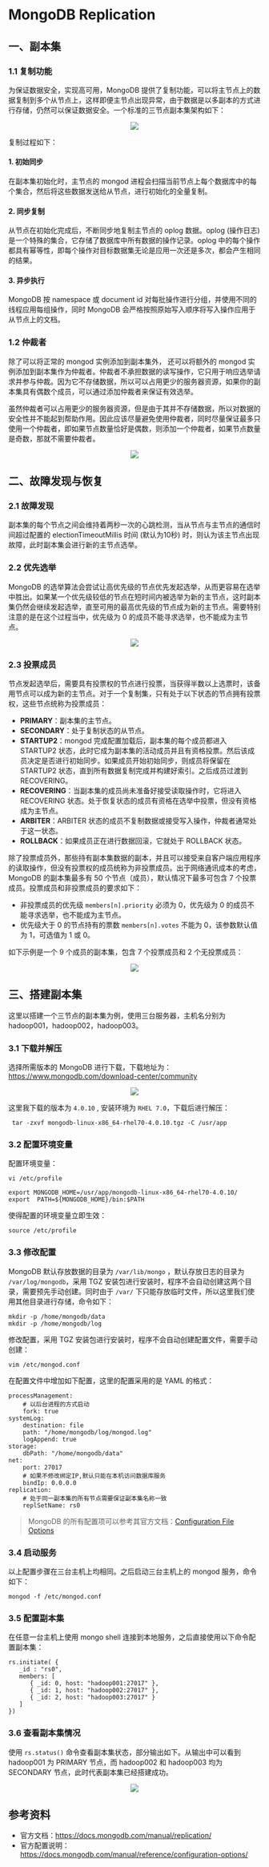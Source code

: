 # MongoDB Replication


## 一、副本集

### 1.1 复制功能

为保证数据安全，实现高可用，MongoDB 提供了复制功能，可以将主节点上的数据复制到多个从节点上，这样即便主节点出现异常，由于数据是以多副本的方式进行存储，仍然可以保证数据安全。一个标准的三节点副本集架构如下：

<div align="center"> <img src="https://gitee.com/heibaiying/Full-Stack-Notes/raw/master/pictures/mongodb-复制.png"/> </div>

复制过程如下：

#### 1. 初始同步

在副本集初始化时，主节点的 mongod 进程会扫描当前节点上每个数据库中的每个集合，然后将这些数据发送给从节点，进行初始化的全量复制。

#### 2. 同步复制 

从节点在初始化完成后，不断同步地复制主节点的 oplog 数据。oplog (操作日志) 是一个特殊的集合，它存储了数据库中所有数据的操作记录。oplog 中的每个操作都具有幂等性，即每个操作对目标数据集无论是应用一次还是多次，都会产生相同的结果。

#### 3. 异步执行

MongoDB 按 namespace 或 document id 对每批操作进行分组，并使用不同的线程应用每组操作，同时 MongoDB 会严格按照原始写入顺序将写入操作应用于从节点上的文档。

### 1.2 仲裁者

除了可以将正常的 mongod 实例添加到副本集外， 还可以将额外的 mongod 实例添加到副本集作为仲裁者。仲裁者不承担数据的读写操作，它只用于响应选举请求并参与仲裁。因为它不存储数据，所以可以占用更少的服务器资源，如果你的副本集具有偶数个成员，可以通过添加仲裁者来保证有效选举。

虽然仲裁者可以占用更少的服务器资源，但是由于其并不存储数据，所以对数据的安全性并不能起到帮助作用。因此应该尽量避免使用仲裁者，同时尽量保证最多只使用一个仲裁者，即如果节点数量恰好是偶数，则添加一个仲裁者，如果节点数量是奇数，那就不需要仲裁者。

<div align="center"> <img src="https://gitee.com/heibaiying/Full-Stack-Notes/raw/master/pictures/mongodb-仲裁者.png"/> </div>

## 二、故障发现与恢复

### 2.1 故障发现

副本集的每个节点之间会维持着两秒一次的心跳检测，当从节点与主节点的通信时间超过配置的 electionTimeoutMillis 时间 (默认为10秒) 时，则认为该主节点出现故障，此时副本集会进行新的主节点选举。

### 2.2 优先选举

MongoDB 的选举算法会尝试让高优先级的节点优先发起选举，从而更容易在选举中胜出。如果某一个优先级较低的节点在短时间内被选举为新的主节点，这时副本集仍然会继续发起选举，直至可用的最高优先级的节点成为新的主节点。需要特别注意的是在这个过程当中，优先级为 0 的成员不能寻求选举，也不能成为主节点。

<div align="center"> <img src="https://gitee.com/heibaiying/Full-Stack-Notes/raw/master/pictures/mongodb-故障恢复.png"/> </div>

### 2.3 投票成员

节点发起选举后，需要具有投票权的节点进行投票，当获得半数以上选票时，该备用节点可以成为新的主节点。对于一个复制集，只有处于以下状态的节点拥有投票权，这些节点统称为投票成员：

- **PRIMARY**：副本集的主节点。
- **SECONDARY**：处于复制状态的从节点。
- **STARTUP2**：mongod 完成配置加载后，副本集的每个成员都进入 STARTUP2 状态，此时它成为副本集的活动成员并且有资格投票。然后该成员决定是否进行初始同步。如果成员开始初始同步，则成员将保留在 STARTUP2 状态，直到所有数据复制完成并构建好索引。之后成员过渡到 RECOVERING。
- **RECOVERING**：当副本集的成员尚未准备好接受读取操作时，它将进入 RECOVERING 状态。处于恢复状态的成员有资格在选举中投票，但没有资格成为主节点。
- **ARBITER**：ARBITER 状态的成员不复制数据或接受写入操作，仲裁者通常处于这一状态。
- **ROLLBACK**：如果成员正在进行数据回滚，它就处于 ROLLBACK 状态。 

除了投票成员外，那些持有副本集数据的副本，并且可以接受来自客户端应用程序的读取操作，但没有投票权的成员统称为非投票成员。出于网络通讯成本的考虑，MongoDB 的副本集最多有 50 个节点（成员），默认情况下最多可包含 7 个投票成员。投票成员和非投票成员的要求如下：

+ 非投票成员的优先级 `members[n].priority` 必须为 0，优先级为 0 的成员不能寻求选举，也不能成为主节点。
+ 优先级大于 0 的节点持有的票数 `members[n].votes` 不能为 0，该参数默认值为 1，可选值为 1 或 0。

如下示例是一个 9 个成员的副本集，包含 7 个投票成员和 2 个无投票成员：

<div align="center"> <img src="https://gitee.com/heibaiying/Full-Stack-Notes/raw/master/pictures/mongdb-vote.png"/> </div>

## 三、搭建副本集

这里以搭建一个三节点的副本集为例，使用三台服务器，主机名分别为 hadoop001，hadoop002，hadoop003。

### 3.1 下载并解压

选择所需版本的 MongoDB 进行下载，下载地址为： https://www.mongodb.com/download-center/community 

<div align="center"> <img src="https://gitee.com/heibaiying/Full-Stack-Notes/raw/master/pictures/mongodb-version-select.png"/> </div>

这里我下载的版本为 `4.0.10`  , 安装环境为 `RHEL 7.0`，下载后进行解压：

```shell
 tar -zxvf mongodb-linux-x86_64-rhel70-4.0.10.tgz -C /usr/app
```

### 3.2 配置环境变量

配置环境变量：

```shell
vi /etc/profile
```

```shell
export MONGODB_HOME=/usr/app/mongodb-linux-x86_64-rhel70-4.0.10/
export  PATH=${MONGODB_HOME}/bin:$PATH
```

使得配置的环境变量立即生效：

```shell
source /etc/profile
```

### 3.3 修改配置

MongoDB 默认存放数据的目录为 `/var/lib/mongo` ，默认存放日志的目录为 `/var/log/mongodb`，采用 TGZ 安装包进行安装时，程序不会自动创建这两个目录，需要预先手动创建。同时由于 `/var/` 下只能存放临时文件，所以这里我们使用其他目录进行存储，命令如下：

```shell
mkdir -p /home/mongodb/data
mkdir -p /home/mongodb/log
```

修改配置，采用 TGZ 安装包进行安装时，程序不会自动创建配置文件，需要手动创建：

```
vim /etc/mongod.conf
```

在配置文件中增加如下配置，这里的配置采用的是 YAML 的格式：

```shell
processManagement:
    # 以后台进程的方式启动 
    fork: true
systemLog:
    destination: file
    path: "/home/mongodb/log/mongod.log"
    logAppend: true
storage:
    dbPath: "/home/mongodb/data"
net:
    port: 27017
    # 如果不修改绑定IP,默认只能在本机访问数据库服务
    bindIp: 0.0.0.0
replication:
    # 处于同一副本集的所有节点需要保证副本集名称一致
    replSetName: rs0    
```

> MongoDB 的所有配置项可以参考其官方文档：[Configuration File Options](https://docs.mongodb.com/manual/reference/configuration-options/)

### 3.4 启动服务

以上配置步骤在三台主机上均相同。之后启动三台主机上的 mongod 服务，命令如下：

```shell
mongod -f /etc/mongod.conf
```

### 3.5 配置副本集

在任意一台主机上使用 mongo shell 连接到本地服务，之后直接使用以下命令配置副本集：

```shell
rs.initiate( {
   _id : "rs0",
   members: [
      { _id: 0, host: "hadoop001:27017" },
      { _id: 1, host: "hadoop002:27017" },
      { _id: 2, host: "hadoop003:27017" }
   ]
})
```

### 3.6 查看副本集情况

使用 `rs.status()` 命令查看副本集状态，部分输出如下。从输出中可以看到 hadoop001 为 PRIMARY 节点，而 hadoop002 和 hadoop003 均为 SECONDARY 节点，此时代表副本集已经搭建成功。

<div align="center"> <img src="https://gitee.com/heibaiying/Full-Stack-Notes/raw/master/pictures/mongodb-副本集状态.png"/> </div>

## 参考资料

- 官方文档：https://docs.mongodb.com/manual/replication/
- 官方配置说明：https://docs.mongodb.com/manual/reference/configuration-options/
